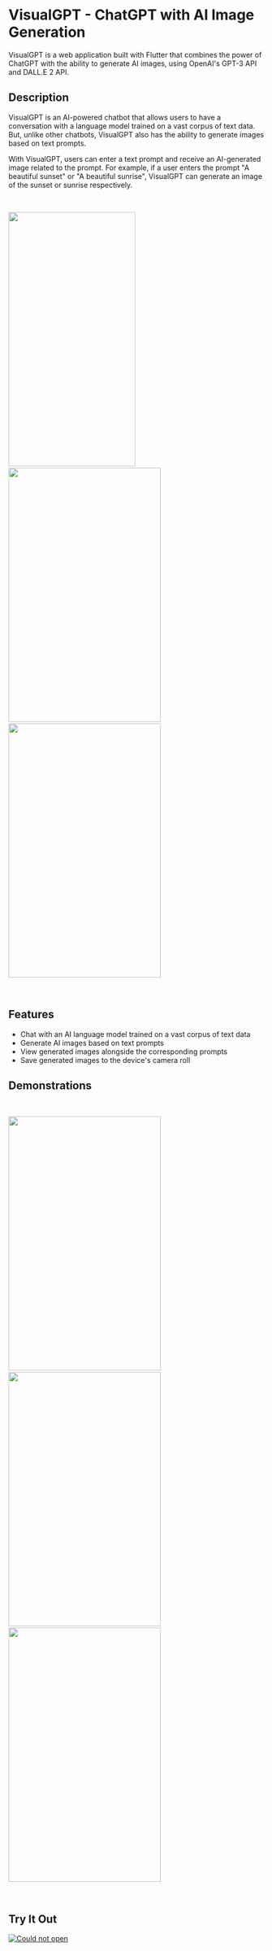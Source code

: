 # VisualGPT - ChatGPT with AI Image Generation

VisualGPT is a web application built with Flutter that combines the power of ChatGPT with the ability to generate AI images, using OpenAI's GPT-3 API and DALL.E 2 API.

## Description

VisualGPT is an AI-powered chatbot that allows users to have a conversation with a language model trained on a vast corpus of text data. But, unlike other chatbots, VisualGPT also has the ability to generate images based on text prompts.

With VisualGPT, users can enter a text prompt and receive an AI-generated image related to the prompt. For example, if a user enters the prompt "A beautiful sunset" or "A beautiful sunrise", VisualGPT can generate an image of the sunset or sunrise respectively.

<br>

<img src="https://cdn.discordapp.com/attachments/1091358303063396496/1094578812563488868/1.jpg" height="500" width="250"/> &nbsp;&nbsp;&nbsp;&nbsp;&nbsp;&nbsp; <img src="https://cdn.discordapp.com/attachments/1091358303063396496/1094580785824141352/5.jpg" height="500" width="300"/> &nbsp;&nbsp;&nbsp;&nbsp;&nbsp;&nbsp; <img src="https://cdn.discordapp.com/attachments/1091358303063396496/1094580786042253402/6.jpg" height="500" width="300"/>

<br>

## Features

* Chat with an AI language model trained on a vast corpus of text data
* Generate AI images based on text prompts
* View generated images alongside the corresponding prompts
* Save generated images to the device's camera roll

## Demonstrations

<br>

<img src="https://cdn.discordapp.com/attachments/1091358303063396496/1094578811766571008/3.jpg" height="500" width="300"/> &nbsp;&nbsp;&nbsp;&nbsp;&nbsp;&nbsp; <img src="https://cdn.discordapp.com/attachments/1091358303063396496/1094578812005658654/4.jpg" height="500" width="300"/> &nbsp;&nbsp;&nbsp;&nbsp;&nbsp;&nbsp; <img src="https://cdn.discordapp.com/attachments/1091358303063396496/1094578812290867240/2.jpg" height="500" width="300"/>

<br>

## Try It Out

[![Could not open](https://cdn.discordapp.com/attachments/1091358303063396496/1094596310067331162/Click-Here-PNG.png)](https://visualgpt.netlify.app/#/)
